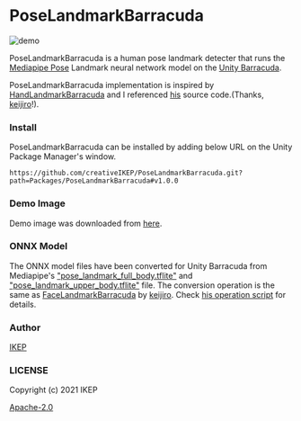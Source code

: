 # PoseLandmarkBarracuda
![demo](/screenshot/demo.png)

PoseLandmarkBarracuda is a human pose landmark detecter that runs the [Mediapipe Pose](https://google.github.io/mediapipe/solutions/pose) Landmark neural network model on the [Unity Barracuda](https://docs.unity3d.com/Packages/com.unity.barracuda@latest).

PoseLandmarkBarracuda implementation is inspired by [HandLandmarkBarracuda](https://github.com/keijiro/HandLandmarkBarracuda) and I referenced [his](https://github.com/keijiro) source code.(Thanks, [keijiro](https://github.com/keijiro)!).

### Install
PoseLandmarkBarracuda can be installed by adding below URL on the Unity Package Manager's window.
```
https://github.com/creativeIKEP/PoseLandmarkBarracuda.git?path=Packages/PoseLandmarkBarracuda#v1.0.0
```

### Demo Image
Demo image was downloaded from [here](https://unsplash.com/photos/72zsd_fnxYc).

### ONNX Model
The ONNX model files have been converted for Unity Barracuda from Mediapipe's ["pose_landmark_full_body.tflite"](https://github.com/google/mediapipe/blob/0.8.3.2/mediapipe/modules/pose_landmark/pose_landmark_full_body.tflite) and ["pose_landmark_upper_body.tflite"](https://github.com/google/mediapipe/blob/0.8.3.2/mediapipe/modules/pose_landmark/pose_landmark_upper_body.tflite) file.
The conversion operation is the same as [FaceLandmarkBarracuda](https://github.com/keijiro/FaceLandmarkBarracuda) by [keijiro](https://github.com/keijiro).
Check [his operation script](https://colab.research.google.com/drive/1C6zEB3__gcHEWnWRm-b4jIA0srA1gkyq?usp=sharing) for details.

### Author
[IKEP](https://ikep.jp)

### LICENSE
Copyright (c) 2021 IKEP

[Apache-2.0](/LICENSE.md)
